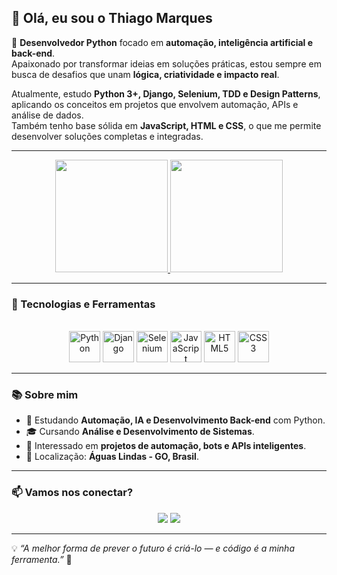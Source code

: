 ## 👋 Olá, eu sou o Thiago Marques  

🎯 **Desenvolvedor Python** focado em **automação, inteligência artificial e back-end**.  
Apaixonado por transformar ideias em soluções práticas, estou sempre em busca de desafios que unam **lógica, criatividade e impacto real**.  

Atualmente, estudo **Python 3+, Django, Selenium, TDD e Design Patterns**, aplicando os conceitos em projetos que envolvem automação, APIs e análise de dados.  
Também tenho base sólida em **JavaScript, HTML e CSS**, o que me permite desenvolver soluções completas e integradas.  

---

<div align="center">
  <!-- Estatísticas do GitHub -->
  <a href="https://github.com/ThiagoMarques16">
    <img height="180em" src="https://github-readme-stats.vercel.app/api?username=ThiagoMarques16&show_icons=true&theme=tokyonight&include_all_commits=true&count_private=true"/>
    <img height="180em" src="https://github-readme-stats.vercel.app/api/top-langs/?username=ThiagoMarques16&layout=compact&langs_count=7&theme=tokyonight"/>
  </a>
</div>

---

### 🧠 Tecnologias e Ferramentas

<div align="center" style="display: inline_block"><br>
  <img src="https://cdn.jsdelivr.net/gh/devicons/devicon/icons/python/python-original.svg" width="50" height="50" alt="Python"/>
  <img src="https://cdn.jsdelivr.net/gh/devicons/devicon/icons/django/django-plain.svg" width="50" height="50" alt="Django"/>
  <img src="https://cdn.jsdelivr.net/gh/devicons/devicon/icons/selenium/selenium-original.svg" width="50" height="50" alt="Selenium"/>
  <img src="https://cdn.jsdelivr.net/gh/devicons/devicon/icons/javascript/javascript-original.svg" width="50" height="50" alt="JavaScript"/>
  <img src="https://cdn.jsdelivr.net/gh/devicons/devicon/icons/html5/html5-original.svg" width="50" height="50" alt="HTML5"/>
  <img src="https://cdn.jsdelivr.net/gh/devicons/devicon/icons/css3/css3-original.svg" width="50" height="50" alt="CSS3"/>
</div>

---

### 📚 Sobre mim

- 🚀 Estudando **Automação, IA e Desenvolvimento Back-end** com Python.  
- 🎓 Cursando **Análise e Desenvolvimento de Sistemas**.  
- 🧩 Interessado em **projetos de automação, bots e APIs inteligentes**.  
- 📍 Localização: **Águas Lindas - GO, Brasil**.  

---

### 📫 Vamos nos conectar?

<div align="center">
  <a href="https://thiagomarques.netlify.app/" target="_blank"><img src="https://img.shields.io/badge/Portfólio-000000?style=for-the-badge&logo=About.me&logoColor=white"></a>
  <a href="https://www.linkedin.com/in/thiago-marques16" target="_blank"><img src="https://img.shields.io/badge/LinkedIn-0077B5?style=for-the-badge&logo=linkedin&logoColor=white"></a>
</div>

---

💡 *“A melhor forma de prever o futuro é criá-lo — e código é a minha ferramenta.”* 🚀
